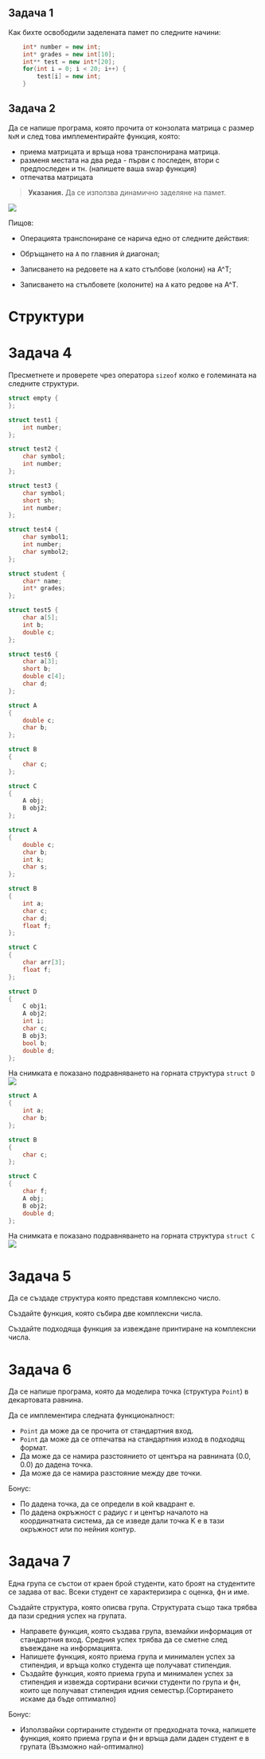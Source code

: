 ## Задача 1
Как бихте освободили заделената памет по следните начини:
```c++
	int* number = new int;
	int* grades = new int[10];
	int** test = new int*[20];
	for(int i = 0; i < 20; i++) {
		test[i] = new int;
	}
```

## Задача 2
Да се напише програма, която прочита от конзолата матрица с размер `NxM` и след това имплементирайте функция, която:
 - приема матрицата и връща нова транспонирана матрица.
 - разменя местата на два реда - първи с последен, втори с предпоследен и тн. (напишете ваша swap функция)
 - отпечатва матрицата
   
> __Указания.__
> Да се използва динамично заделяне на памет. <br />

![](img/transpose.png)


Пищов: <br />

* Операцията транспониране се нарича едно от следните действия:

* Обръщането на `A` по главния ѝ диагонал;
* Записването на редовете на `A` като стълбове (колони) на A^T;
* Записването на стълбовете (колоните) на `A` като редове на A^T.

# Структури
# Задача 4
Пресметнете и проверете чрез оператора `sizeof` колко е големината на следните структури.
```c++
struct empty {
};

struct test1 {
	int number;
};

struct test2 {
	char symbol;
	int number;
};

struct test3 {
	char symbol;
	short sh;
	int number;
};

struct test4 {
	char symbol1;
	int number;
	char symbol2;
};

struct student {
	char* name;
	int* grades;
};

struct test5 {
	char a[5];
	int b;
	double c;
};

struct test6 {
	char a[3];
	short b;
	double c[4];
	char d;
};
```
```c++
struct A
{
	double c;
	char b; 
};

struct B
{
	char c;
};

struct C
{
	A obj;
	B obj2;
};
```
```c++
struct A
{
	double c;
	char b;
	int k;
	char s;
};

struct B
{
	int a;
	char c;
	char d;
	float f;
};

struct C
{
	char arr[3];
	float f;
};

struct D
{
	C obj1;
	A obj2;
	int i;
	char c;
	B obj3;
	bool b;
	double d;
};
```
На снимката е показано подравняването на горната структура `struct D`
![](img/structD.jpg)

```c++
struct A
{
	int a;
	char b;
};

struct B
{
	char c;
};

struct C
{
	char f;
	A obj;
	B obj2;
	double d;
};
```
На снимката е показано подравняването на горната структура `struct C`
![](img/structC.jpg)


# Задача 5
Да се създаде структура която представя комплексно число.

Създайте функция, която събира две комплексни числа.

Създайте подходяща функция за извеждане принтиране на комплексни числа.

# Задача 6
Да се напише програма, която да моделира точка (структура `Point`) в декартовата равнина.

Да се имплементира следната функционалност:

* `Point` да може да се прочита от стандартния вход.
* `Point` да може да се отпечатва на стандартния изход в подходящ формат.
* Да може да се намира разстоянието от центъра на равнината (0.0, 0.0) до дадена точка.
* Да може да се намира разстояние между две точки.

Бонус:
* По дадена точка, да се определи в кой квадрант е.
* По дадена окръжност с радиус r и център началото на координатната система, да се изведе дали точка K е в тази окръжност или по нейния контур.

# Задача 7
Една група се състои от краен брой студенти, като броят на студентите се задава от вас. Всеки студент се характеризира с оценка, фн и име.

Създайте структура, която описва група. Структурата също така трябва да пази средния успех на групата.

* Направете функция, която създава група, вземайки информация от стандартния вход. Средния успех трябва да се сметне след въвеждане на информацията.
* Напишете функция, която приема група и минимален успех за стипендия, и връща колко студента ще получават стипендия.
* Създайте функция, която приема група и минимален успех за стипендия и извежда сортирани всички студенти по група и фн, които ще получават стипендия идния семестър.(Сортирането искаме да бъде оптимално)

Бонус:
* Използвайки сортираните студенти от предходната точка, напишете функция, която приема група и фн и връща дали даден студент е в групата (Възможно най-оптимално)

